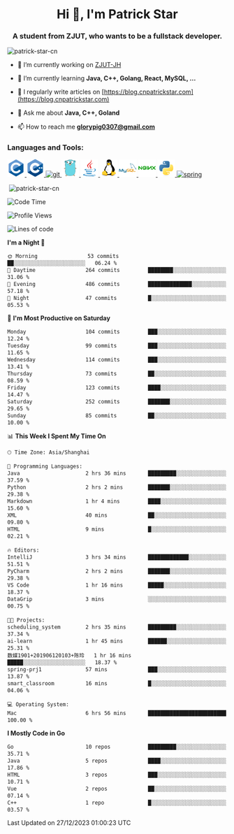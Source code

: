 <h1 align="center">Hi 👋, I'm Patrick Star</h1>
<h3 align="center">A student from ZJUT, who wants to be a fullstack developer.</h3>

<p align="left"> <img src="https://komarev.com/ghpvc/?username=patrick-star-cn&label=Profile%20views&color=0e75b6&style=flat" alt="patrick-star-cn" /> </p>

- 🔭 I’m currently working on [ZJUT-JH](https://github.com/zjutjh)

- 🌱 I’m currently learning **Java, C++, Golang, React, MySQL, ...**

- 📝 I regularly write articles on [https://blog.cnpatrickstar.com](https://blog.cnpatrickstar.com)

- 💬 Ask me about **Java, C++, Goland**

- 📫 How to reach me **glorypig0307@gmail.com**


<h3 align="left">Languages and Tools:</h3>
<p align="left"> 
  <a href="https://www.cprogramming.com/" target="_blank" rel="noreferrer"> 
    <img src="https://raw.githubusercontent.com/devicons/devicon/master/icons/c/c-original.svg" alt="c" width="40" height="40"/> 
  </a> 
  <a href="https://www.w3schools.com/cpp/" target="_blank" rel="noreferrer"> 
    <img src="https://raw.githubusercontent.com/devicons/devicon/master/icons/cplusplus/cplusplus-original.svg" alt="cplusplus" width="40" height="40"/> 
  </a> 
  <a href="https://git-scm.com/" target="_blank" rel="noreferrer"> 
    <img src="https://www.vectorlogo.zone/logos/git-scm/git-scm-icon.svg" alt="git" width="40" height="40"/> 
  </a> 
  <a href="https://golang.org" target="_blank" rel="noreferrer"> 
    <img src="https://raw.githubusercontent.com/devicons/devicon/master/icons/go/go-original.svg" alt="go" width="40" height="40"/> 
  </a> 
  <a href="https://www.java.com" target="_blank" rel="noreferrer"> 
    <img src="https://raw.githubusercontent.com/devicons/devicon/master/icons/java/java-original.svg" alt="java" width="40" height="40"/> 
  </a> 
  <a href="https://www.linux.org/" target="_blank" rel="noreferrer"> 
    <img src="https://raw.githubusercontent.com/devicons/devicon/master/icons/linux/linux-original.svg" alt="linux" width="40" height="40"/> 
  </a> 
  <a href="https://www.mysql.com/" target="_blank" rel="noreferrer"> 
    <img src="https://raw.githubusercontent.com/devicons/devicon/master/icons/mysql/mysql-original-wordmark.svg" alt="mysql" width="40" height="40"/> 
  </a> 
  <a href="https://www.nginx.com" target="_blank" rel="noreferrer"> 
    <img src="https://raw.githubusercontent.com/devicons/devicon/master/icons/nginx/nginx-original.svg" alt="nginx" width="40" height="40"/> 
  </a> 
  <a href="https://www.python.org" target="_blank" rel="noreferrer"> 
    <img src="https://raw.githubusercontent.com/devicons/devicon/master/icons/python/python-original.svg" alt="python" width="40" height="40"/> 
  </a> 
  <a href="https://spring.io/" target="_blank" rel="noreferrer"> 
    <img src="https://www.vectorlogo.zone/logos/springio/springio-icon.svg" alt="spring" width="40" height="40"/> 
  </a>
</p>

<p>&nbsp;<img align="center" src="https://github-readme-stats.vercel.app/api?username=patrick-star-cn&show_icons=true&locale=en" alt="patrick-star-cn" /></p>

<!--START_SECTION:waka-->
![Code Time](http://img.shields.io/badge/Code%20Time-489%20hrs%2053%20mins-blue)

![Profile Views](http://img.shields.io/badge/Profile%20Views-1-blue)

![Lines of code](https://img.shields.io/badge/From%20Hello%20World%20I%27ve%20Written-5.2%20million%20lines%20of%20code-blue)

**I'm a Night 🦉** 

```text
🌞 Morning                53 commits          ██░░░░░░░░░░░░░░░░░░░░░░░   06.24 % 
🌆 Daytime                264 commits         ████████░░░░░░░░░░░░░░░░░   31.06 % 
🌃 Evening                486 commits         ██████████████░░░░░░░░░░░   57.18 % 
🌙 Night                  47 commits          █░░░░░░░░░░░░░░░░░░░░░░░░   05.53 % 
```
📅 **I'm Most Productive on Saturday** 

```text
Monday                   104 commits         ███░░░░░░░░░░░░░░░░░░░░░░   12.24 % 
Tuesday                  99 commits          ███░░░░░░░░░░░░░░░░░░░░░░   11.65 % 
Wednesday                114 commits         ███░░░░░░░░░░░░░░░░░░░░░░   13.41 % 
Thursday                 73 commits          ██░░░░░░░░░░░░░░░░░░░░░░░   08.59 % 
Friday                   123 commits         ████░░░░░░░░░░░░░░░░░░░░░   14.47 % 
Saturday                 252 commits         ███████░░░░░░░░░░░░░░░░░░   29.65 % 
Sunday                   85 commits          ██░░░░░░░░░░░░░░░░░░░░░░░   10.00 % 
```


📊 **This Week I Spent My Time On** 

```text
🕑︎ Time Zone: Asia/Shanghai

💬 Programming Languages: 
Java                     2 hrs 36 mins       █████████░░░░░░░░░░░░░░░░   37.59 % 
Python                   2 hrs 2 mins        ███████░░░░░░░░░░░░░░░░░░   29.38 % 
Markdown                 1 hr 4 mins         ████░░░░░░░░░░░░░░░░░░░░░   15.60 % 
XML                      40 mins             ██░░░░░░░░░░░░░░░░░░░░░░░   09.80 % 
HTML                     9 mins              █░░░░░░░░░░░░░░░░░░░░░░░░   02.21 % 

🔥 Editors: 
IntelliJ                 3 hrs 34 mins       █████████████░░░░░░░░░░░░   51.51 % 
PyCharm                  2 hrs 2 mins        ███████░░░░░░░░░░░░░░░░░░   29.38 % 
VS Code                  1 hr 16 mins        █████░░░░░░░░░░░░░░░░░░░░   18.37 % 
DataGrip                 3 mins              ░░░░░░░░░░░░░░░░░░░░░░░░░   00.75 % 

🐱‍💻 Projects: 
scheduling_system        2 hrs 35 mins       █████████░░░░░░░░░░░░░░░░   37.34 % 
ai-learn                 1 hr 45 mins        ██████░░░░░░░░░░░░░░░░░░░   25.31 % 
数媒1901+201906120103+陈玲   1 hr 16 mins        █████░░░░░░░░░░░░░░░░░░░░   18.37 % 
spring-prj1              57 mins             ███░░░░░░░░░░░░░░░░░░░░░░   13.87 % 
smart_classroom          16 mins             █░░░░░░░░░░░░░░░░░░░░░░░░   04.06 % 

💻 Operating System: 
Mac                      6 hrs 56 mins       █████████████████████████   100.00 % 
```

**I Mostly Code in Go** 

```text
Go                       10 repos            █████████░░░░░░░░░░░░░░░░   35.71 % 
Java                     5 repos             ████░░░░░░░░░░░░░░░░░░░░░   17.86 % 
HTML                     3 repos             ███░░░░░░░░░░░░░░░░░░░░░░   10.71 % 
Vue                      2 repos             ██░░░░░░░░░░░░░░░░░░░░░░░   07.14 % 
C++                      1 repo              █░░░░░░░░░░░░░░░░░░░░░░░░   03.57 % 
```




 Last Updated on 27/12/2023 01:00:23 UTC
<!--END_SECTION:waka-->
